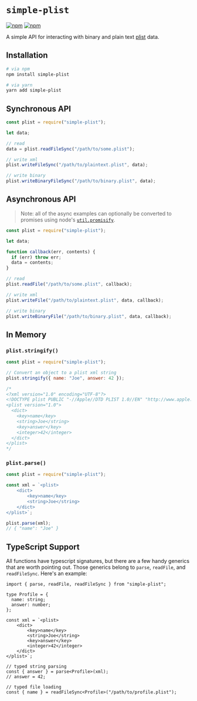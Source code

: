 # `simple-plist`

[![npm](https://img.shields.io/npm/dw/simple-plist.svg?style=popout&logo=npm)](https://www.npmjs.org/package/simple-plist)
[![npm](https://img.shields.io/npm/v/simple-plist.svg?style=popout&logo=npm)](https://www.npmjs.com/package/simple-plist)

A simple API for interacting with binary and plain text
[plist](https://en.wikipedia.org/wiki/Property_list) data.

## Installation

```sh
# via npm
npm install simple-plist

# via yarn
yarn add simple-plist
```

## Synchronous API

```js
const plist = require("simple-plist");

let data;

// read
data = plist.readFileSync("/path/to/some.plist");

// write xml
plist.writeFileSync("/path/to/plaintext.plist", data);

// write binary
plist.writeBinaryFileSync("/path/to/binary.plist", data);
```

## Asynchronous API

> Note: all of the async examples can optionally be converted to promises using
> node's [`util.promisify`](https://nodejs.org/dist/latest-v8.x/docs/api/util.html#util_util_promisify_original).

```js
const plist = require("simple-plist");

let data;

function callback(err, contents) {
  if (err) throw err;
  data = contents;
}

// read
plist.readFile("/path/to/some.plist", callback);

// write xml
plist.writeFile("/path/to/plaintext.plist", data, callback);

// write binary
plist.writeBinaryFile("/path/to/binary.plist", data, callback);
```

## In Memory

### `plist.stringify()`

```js
const plist = require("simple-plist");

// Convert an object to a plist xml string
plist.stringify({ name: "Joe", answer: 42 });

/*
<?xml version="1.0" encoding="UTF-8"?>
<!DOCTYPE plist PUBLIC "-//Apple//DTD PLIST 1.0//EN" "http://www.apple.com/DTDs/PropertyList-1.0.dtd">
<plist version="1.0">
  <dict>
    <key>name</key>
    <string>Joe</string>
    <key>answer</key>
    <integer>42</integer>
  </dict>
</plist>
*/
```

### `plist.parse()`

```js
const plist = require("simple-plist");

const xml = `<plist>
	<dict>
		<key>name</key>
		<string>Joe</string>
	</dict>
</plist>`;

plist.parse(xml);
// { "name": "Joe" }
```

## TypeScript Support

All functions have typescript signatures, but there are a few handy generics
that are worth pointing out. Those generics belong to `parse`, `readFile`,
and `readFileSync`. Here's an example:

```tsx
import { parse, readFile, readFileSync } from "simple-plist";

type Profile = {
  name: string;
  answer: number;
};

const xml = `<plist>
	<dict>
		<key>name</key>
		<string>Joe</string>
		<key>answer</key>
		<integer>42</integer>
	</dict>
</plist>`;

// typed string parsing
const { answer } = parse<Profile>(xml);
// answer = 42;

// typed file loading
const { name } = readFileSync<Profile>("/path/to/profile.plist");
```
